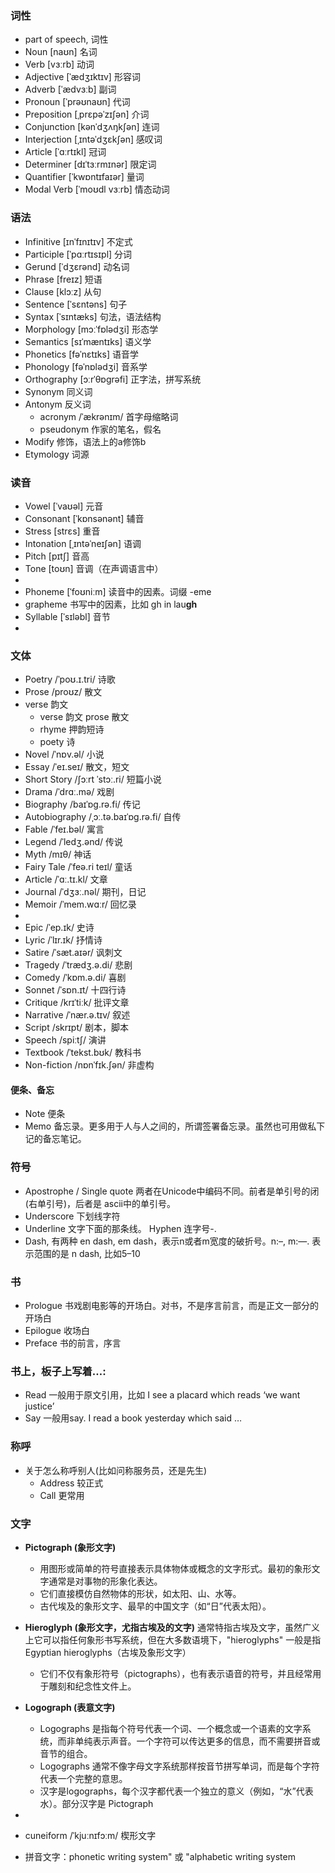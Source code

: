 ### 词性
- part of speech, 词性
- Noun [naʊn] 名词
- Verb [vɜːrb] 动词
- Adjective [ˈædʒɪktɪv] 形容词
- Adverb [ˈædvɜːb] 副词
- Pronoun [ˈprəʊnaʊn] 代词
- Preposition [ˌprɛpəˈzɪʃən] 介词
- Conjunction [kənˈdʒʌŋkʃən] 连词
- Interjection [ˌɪntəˈdʒɛkʃən] 感叹词
- Article [ˈɑːrtɪkl] 冠词
- Determiner [dɪˈtɜːrmɪnər] 限定词
- Quantifier [ˈkwɒntɪfaɪər] 量词
- Modal Verb [ˈmoʊdl vɜːrb] 情态动词

### 语法
- Infinitive [ɪnˈfɪnɪtɪv] 不定式
- Participle [ˈpɑːrtɪsɪpl] 分词
- Gerund [ˈdʒɛrənd] 动名词
- Phrase [freɪz] 短语
- Clause [klɔːz] 从句
- Sentence [ˈsɛntəns] 句子
- Syntax [ˈsɪntæks] 句法，语法结构
- Morphology [mɔːˈfɒlədʒi] 形态学
- Semantics [sɪˈmæntɪks] 语义学
- Phonetics [fəˈnɛtɪks] 语音学
- Phonology [fəˈnɒlədʒi] 音系学
- Orthography [ɔːrˈθɒɡrəfi] 正字法，拼写系统
- Synonym 同义词
- Antonym 反义词
  - acronym /ˈækrənɪm/ 首字母缩略词
  - pseudonym 作家的笔名，假名
- Modify 修饰，语法上的a修饰b
- Etymology 词源

### 读音
- Vowel [ˈvaʊəl] 元音
- Consonant [ˈkɒnsənənt] 辅音
- Stress [strɛs] 重音
- Intonation [ˌɪntəˈneɪʃən] 语调
- Pitch [pɪtʃ] 音高
- Tone [toʊn] 音调（在声调语言中）
- 
- Phoneme [ˈfoʊniːm] 读音中的因素。词缀 -eme
- grapheme 书写中的因素，比如  gh in lau**gh**
- Syllable [ˈsɪləbl] 音节
- 
### 文体
- Poetry /ˈpoʊ.ɪ.tri/ 诗歌
- Prose /proʊz/ 散文
- verse 韵文
  - verse 韵文 prose 散文
  - rhyme 押韵短诗
  - poety 诗
- Novel /ˈnɒv.əl/ 小说
- Essay /ˈeɪ.seɪ/ 散文，短文
- Short Story /ʃɔːrt ˈstɔː.ri/ 短篇小说
- Drama /ˈdrɑː.mə/ 戏剧
- Biography /baɪˈɒɡ.rə.fi/ 传记
- Autobiography /ˌɔː.tə.baɪˈɒɡ.rə.fi/ 自传
- Fable /ˈfeɪ.bəl/ 寓言
- Legend /ˈledʒ.ənd/ 传说
- Myth /mɪθ/ 神话
- Fairy Tale /ˈfeə.ri teɪl/ 童话
- Article /ˈɑː.tɪ.kl/ 文章
- Journal /ˈdʒɜː.nəl/ 期刊，日记
- Memoir /ˈmem.wɑːr/ 回忆录
-
- Epic /ˈep.ɪk/ 史诗
- Lyric /ˈlɪr.ɪk/ 抒情诗
- Satire /ˈsæt.aɪər/ 讽刺文
- Tragedy /ˈtrædʒ.ə.di/ 悲剧
- Comedy /ˈkɒm.ə.di/ 喜剧
- Sonnet /ˈsɒn.ɪt/ 十四行诗
- Critique /krɪˈtiːk/ 批评文章
- Narrative /ˈnær.ə.tɪv/ 叙述
- Script /skrɪpt/ 剧本，脚本
- Speech /spiːtʃ/ 演讲
- Textbook /ˈtekst.bʊk/ 教科书
- Non-fiction /nɒnˈfɪk.ʃən/ 非虚构

#### 便条、备忘
- Note 便条
- Memo 备忘录。更多用于人与人之间的，所谓签署备忘录。虽然也可用做私下记的备忘笔记。

### 符号
- Apostrophe / Single quote 两者在Unicode中编码不同。前者是单引号的闭(右单引号)，后者是 ascii中的单引号。
- Underscore 下划线字符
- Underline 文字下面的那条线。
 Hyphen 连字号-.
- Dash, 有两种 en dash, em dash，表示n或者m宽度的破折号。n:–, m:—. 表示范围的是 n dash, 比如5–10

### 书
- Prologue 书戏剧电影等的开场白。对书，不是序言前言，而是正文一部分的开场白
- Epilogue 收场白
- Preface 书的前言，序言

### 书上，板子上写着…:
- Read 一般用于原文引用，比如 I see a placard which reads ‘we want justice’
- Say 一般用say. I read a book yesterday which said …

### 称呼
- 关于怎么称呼别人(比如问称服务员，还是先生)
  - Address 较正式
  - Call 更常用

### 文字
- **Pictograph (象形文字)**
  - 用图形或简单的符号直接表示具体物体或概念的文字形式。最初的象形文字通常是对事物的形象化表达。
  - 它们直接模仿自然物体的形状，如太阳、山、水等。
  - 古代埃及的象形文字、最早的中国文字（如“日”代表太阳）。
- **Hieroglyph (象形文字，尤指古埃及的文字)** 通常特指古埃及文字，虽然广义上它可以指任何象形书写系统，但在大多数语境下，"hieroglyphs" 一般是指 Egyptian hieroglyphs（古埃及象形文字）
  - 它们不仅有象形符号（pictographs），也有表示语音的符号，并且经常用于雕刻和纪念性文件上。
- **Logograph (表意文字)**
  - Logographs 是指每个符号代表一个词、一个概念或一个语素的文字系统，而非单纯表示声音。一个字符可以传达更多的信息，而不需要拼音或音节的组合。
  - Logographs 通常不像字母文字系统那样按音节拼写单词，而是每个字符代表一个完整的意思。
  - 汉字是logographs，每个汉字都代表一个独立的意义（例如，“水”代表水）。部分汉字是 Pictograph

-
- cuneiform /ˈkjuːnɪfɔːm/ 楔形文字
- 拼音文字：phonetic writing system" 或 "alphabetic writing system
